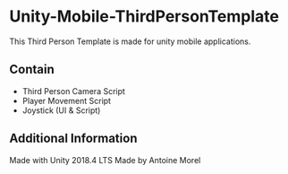 # Unity-Mobile-ThirdPersonTemplate
This Third Person Template is made for unity mobile applications. 

Contain
-------
- Third Person Camera Script
- Player Movement Script
- Joystick (UI & Script)

Additional Information
----------------------
Made with Unity 2018.4 LTS
Made by Antoine Morel
